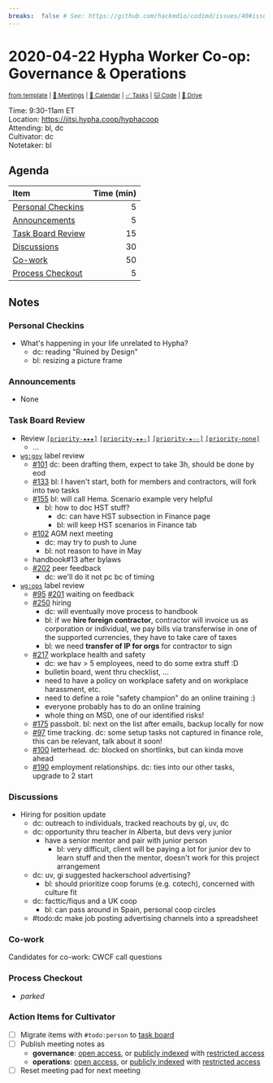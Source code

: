 ```yaml
---
breaks:  false # See: https://github.com/hackmdio/codimd/issues/40#issuecomment-172927690
---
```

# 2020-04-22 Hypha Worker Co-op: Governance & Operations

<sup>[from template][template] | [:notebook: Meetings][meetings] | [:date: Calendar][calendar] | [:white_check_mark: Tasks][tasks] | [:cat: Code][gh] | [:open_file_folder: Drive][drive]</sup>

Time:       9:30-11am ET  
Location:   https://jitsi.hypha.coop/hyphacoop  
Attending:  bl, dc  
Cultivator: dc  
Notetaker:  bl

## Agenda

| Item                                            | Time (min) |
|:------------------------------------------------|-----------:|
| [Personal Checkins](#Personal-Checkins)         |          5 |
| [Announcements](#Announcements)                 |          5 |
| [Task Board Review](#Task-Board-Review)         |         15 |
| [Discussions](#Discussions)                     |         30 |
| [Co-work](#Co-work)                             |         50 |
| [Process Checkout](#Process-Checkout)           |          5 |

## Notes

### Personal Checkins

- What's happening in your life unrelated to Hypha?
    - dc: reading "Ruined by Design"
    - bl: resizing a picture frame

### Announcements

- None

### Task Board Review

- Review [`[priority-★★★]`][l-pri-hi] [`[priority-★★☆]`][l-pri-md] [`[priority-★☆☆]`][l-pri-lo] [`[priority-none]`][l-pri-none]
	- ...
- [`wg:gov`][l-gov] label review
    - [#101](https://github.com/hyphacoop/organizing/issues/101) dc: been drafting them, expect to take 3h, should be done by eod
    - [#133](https://github.com/hyphacoop/organizing/issues/133) bl: I haven't start, both for members and contractors, will fork into two tasks
    - [#155](https://github.com/hyphacoop/organizing/issues/155) bl: will call Hema. Scenario example very helpful
        - bl: how to doc HST stuff?
            - dc: can have HST subsection in Finance page
            - bl: will keep HST scenarios in Finance tab
    - [#102](https://github.com/hyphacoop/organizing/issues/102) AGM next meeting
        - dc: may try to push to June
        - bl: not reason to have in May
    - handbook#13 after bylaws
    - [#202](https://github.com/hyphacoop/organizing/issues/202) peer feedback
        - dc: we'll do it not pc bc of timing
- [`wg:ops`][l-ops] label review
    - [#95](https://github.com/hyphacoop/organizing/issues/95) [#201](https://github.com/hyphacoop/organizing/issues/201) waiting on feedback
    - [#250](https://github.com/hyphacoop/organizing/issues/250) hiring
        - dc: will eventually move process to handbook
        - bl: if we **hire foreign contractor**, contractor will invoice us as corporation or individual, we pay bills via transferwise in one of the supported currencies, they have to take care of taxes
        - bl: we need **transfer of IP for orgs** for contractor to sign
    - [#217](https://github.com/hyphacoop/organizing/issues/217) workplace health and safety
        - dc: we hav > 5 employees, need to do some extra stuff :D
        - bulletin board, went thru checklist, ...
        - need to have a policy on workplace safety and on workplace harassment, etc.
        - need to define a role "safety champion" do an online training :)
        - everyone probably has to do an online training
        - whole thing on MSD, one of our identified risks!
    - [#175](https://github.com/hyphacoop/organizing/issues/175) passbolt. bl: next on the list after emails, backup locally for now
    - [#97](https://github.com/hyphacoop/organizing/issues/97) time tracking. dc: some setup tasks not captured in finance role, this can be relevant, talk about it soon!
    - [#100](https://github.com/hyphacoop/organizing/issues/100) letterhead. dc: blocked on shortlinks, but can kinda move ahead
    - [#190](https://github.com/hyphacoop/organizing/issues/190) employment relationships. dc: ties into our other tasks, upgrade to 2 start

### Discussions

- Hiring for position update
    - dc: outreach to individuals, tracked reachouts by gi, uv, dc
    - dc: opportunity thru teacher in Alberta, but devs very junior
        - have a senior mentor and pair with junior person
            - bl: very difficult, client will be paying a lot for junior dev to learn stuff and then the mentor, doesn't work for this project arrangement
    - dc: uv, gi suggested hackerschool advertising?
        - bl: should prioritize coop forums (e.g. cotech), concerned with culture fit
    - dc: facttic/fiqus and a UK coop
        - bl: can pass around in Spain, personal coop circles
    - #todo:dc make job posting advertising channels into a spreadsheet

### Co-work

Candidates for co-work: CWCF call questions

### Process Checkout

- _parked_

### Action Items for Cultivator

- [ ] Migrate items with `#todo:person` to [task board][tasks]
- [ ] Publish meeting notes as
	- **governance**: [open access][gov-public], or [publicly indexed][gov-index] with [restricted access][gov-private]
	- **operations**: [open access][ops-public], or [publicly indexed][ops-index] with [restricted access][ops-private]
- [ ] Reset meeting pad for next meeting

<!-- Links: Important -->
[template]: https://link.hypha.coop/wg-gov-template
[meetings]: https://link.hypha.coop/meetings
[calendar]: https://link.hypha.coop/calendar
[tasks]:    https://link.hypha.coop/tasks
[gh]:       https://link.hypha.coop/gh
[drive]:    https://link.hypha.coop/drive

<!-- Links: Labels -->
[l-pri-hi]: https://github.com/orgs/hyphacoop/projects/2?card_filter_query=label:[priority-★★★]
[l-pri-md]: https://github.com/orgs/hyphacoop/projects/2?card_filter_query=label:[priority-★★☆]
[l-pri-lo]: https://github.com/orgs/hyphacoop/projects/2?card_filter_query=label:[priority-★☆☆]
[l-pri-none]: https://github.com/orgs/hyphacoop/projects/2?card_filter_query=-label:[priority-★☆☆]+-label:[priority-★★☆]+-label:[priority-★★★]
[l-biz]: https://github.com/orgs/hyphacoop/projects/2?card_filter_query=label:"wg:business-planning"
[l-fin]: https://github.com/orgs/hyphacoop/projects/2?card_filter_query=label:"wg:finance"
[l-gov]: https://github.com/orgs/hyphacoop/projects/2?card_filter_query=label:"wg:governance
[l-inf]: https://github.com/orgs/hyphacoop/projects/2?card_filter_query=label:"wg:infrastructure"
[l-ops]: https://github.com/orgs/hyphacoop/projects/2?card_filter_query=label:"wg:operations"
[l-none]: https://github.com/orgs/hyphacoop/projects/2?card_filter_query=-label:wg:operations+-label:wg:infrastructure+-label:wg:finance+-label:wg:governance+-label:wg:business-planning

<!-- Links: Archive -->
[biz-public]:   https://github.com/hyphacoop/organizing/new/master?filename=_posts/meeting-notes/2020-MM-DD-business-planning.md
[biz-index]:    https://github.com/hyphacoop/organizing/new/master?filename=_posts/private/meeting-notes/2020-MM-DD-business-planning.md&value=Empty%20file%20for%20public%20indexing%20of%20access-restricted%20file.
[biz-private]:  https://github.com/hyphacoop/organizing-private/new/master?filename=meeting-notes/2020-MM-DD-business-planning.md
[fin-public]:   https://github.com/hyphacoop/organizing/new/master?filename=_posts/meeting-notes/2020-MM-DD-finance.md
[fin-index]:    https://github.com/hyphacoop/organizing/new/master?filename=_posts/private/meeting-notes/2020-MM-DD-finance.md&value=Empty%20file%20for%20public%20indexing%20of%20access-restricted%20file.
[fin-private]:  https://github.com/hyphacoop/organizing-private/new/master?filename=meeting-notes/2020-MM-DD-finance.md
[gov-public]:   https://github.com/hyphacoop/organizing/new/master?filename=_posts/meeting-notes/2020-MM-DD-governance.md
[gov-index]:    https://github.com/hyphacoop/organizing/new/master?filename=_posts/private/meeting-notes/2020-MM-DD-governance.md&value=Empty%20file%20for%20public%20indexing%20of%20access-restricted%20file.
[gov-private]:  https://github.com/hyphacoop/organizing-private/new/master?filename=meeting-notes/2020-MM-DD-governance.md
[inf-public]:   https://github.com/hyphacoop/organizing/new/master?filename=_posts/meeting-notes/2020-MM-DD-infrastructure.md
[inf-index]:    https://github.com/hyphacoop/organizing/new/master?filename=_posts/private/meeting-notes/2020-MM-DD-infrastructure.md&value=Empty%20file%20for%20public%20indexing%20of%20access-restricted%20file.
[inf-private]:  https://github.com/hyphacoop/organizing-private/new/master?filename=meeting-notes/2020-MM-DD-infrastructure.md
[ops-public]:   https://github.com/hyphacoop/organizing/new/master?filename=_posts/meeting-notes/2020-MM-DD-operations.md
[ops-index]:    https://github.com/hyphacoop/organizing/new/master?filename=_posts/private/meeting-notes/2020-MM-DD-operations.md&value=Empty%20file%20for%20public%20indexing%20of%20access-restricted%20file.
[ops-private]:  https://github.com/hyphacoop/organizing-private/new/master?filename=meeting-notes/2020-MM-DD-operations.md
